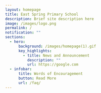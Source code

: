 ```yaml
---
layout: homepage
title: East Spring Primary School
description: Brief site description here
image: /images/logo.png
permalink: /
notification: ""
sections:
  - hero:
      background: /images/homepage(1).gif
      key_highlights:
        - title: News and Announcement
          description: ""
          url: https://google.com
  - infobar:
      title: Words of Encouragement
      button: Read More
      url: /faq/
---
```


